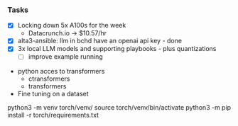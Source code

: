 ### Tasks 
- [x] Locking down 5x A100s for the week
  - Datacrunch.io -> $10.57/hr
- [x] alta3-ansible: llm in bchd have an openai api key - done
- [x] 3x local LLM models and supporting playbooks - plus quantizations
  - [ ] improve example running 
- python acces to transformers 
  - ctransformers
  - transformers
- Fine tuning on a dataset


python3 -m venv torch/venv/
source torch/venv/bin/activate
python3 -m pip install -r torch/requirements.txt
